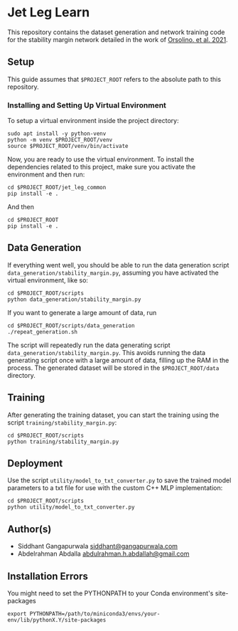 # Jet Leg Learn

This repository contains the dataset generation and network
training code for the stability margin network detailed in the
work of [Orsolino. et al. 2021](https://www.robots.ox.ac.uk/~mobile/drs/Papers/2021IROS_orsolino.pdf).


## Setup

This guide assumes that `$PROJECT_ROOT` refers to the absolute path to this repository.

### Installing and Setting Up Virtual Environment
To setup a virtual environment inside the project directory:
```
sudo apt install -y python-venv
python -m venv $PROJECT_ROOT/venv
source $PROJECT_ROOT/venv/bin/activate
```

Now, you are ready to use the virtual environment. To install
the dependencies related to this project, make sure you activate
the environment and then run:

```
cd $PROJECT_ROOT/jet_leg_common
pip install -e .
```

And then
```
cd $PROJECT_ROOT
pip install -e .
```

## Data Generation
If everything went well, you should be able to run the data generation script
`data_generation/stability_margin.py`, assuming you have activated the virtual environment,
like so:
```
cd $PROJECT_ROOT/scripts
python data_generation/stability_margin.py
```
If you want to generate a large amount of data, run
```
cd $PROJECT_ROOT/scripts/data_generation
./repeat_generation.sh
```
The script will repeatedly run the data generating script `data_generation/stability_margin.py`.
This avoids running the data generating script once with a large amount of data, filling up the RAM in the process.
The generated dataset will be stored in the `$PROJECT_ROOT/data` directory.

## Training
After generating the training dataset, you can start the training using the script
`training/stability_margin.py`:
```
cd $PROJECT_ROOT/scripts
python training/stability_margin.py
```

## Deployment
Use the script 
`utility/model_to_txt_converter.py` to save the trained model parameters to a txt file for
use with the custom C++ MLP implementation:
```
cd $PROJECT_ROOT/scripts
python utility/model_to_txt_converter.py
```


## Author(s)
* Siddhant Gangapurwala <siddhant@gangapurwala.com>
* Abdelrahman Abdalla <abdulrahman.h.abdallah@gmail.com>
  

## Installation Errors
You might need to set the PYTHONPATH to your Conda environment's site-packages
```
export PYTHONPATH=/path/to/miniconda3/envs/your-env/lib/pythonX.Y/site-packages

```
